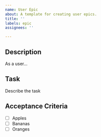 ```yaml
---
name: User Epic
about: A template for creating user epics.
title: ''
labels: epic
assignees: ''

---
```


## Description
As a user...

## Task
Describe the task

## Acceptance Criteria

- [ ] Apples
- [ ] Bananas
- [ ] Oranges
